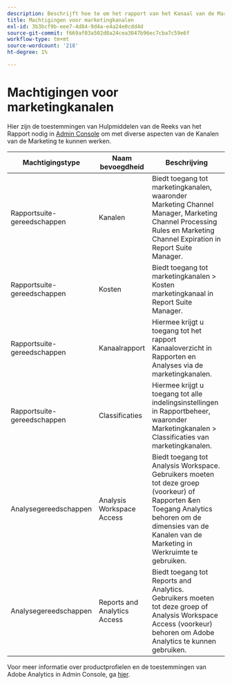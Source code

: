 ```yaml
---
description: Beschrijft hoe te om het rapport van het Kanaal van de Marketing in werking te stellen, beperkte admin gebruikersrechten, en gebruikersgroeptoestemmingen te verlenen om te rapporteren.
title: Machtigingen voor marketingkanalen
exl-id: 3b3bcf9b-eee7-4d84-9d4a-e4a24e0cdd4d
source-git-commit: f669af03a502d8a24cea3047b96ec7cba7c59e6f
workflow-type: tm+mt
source-wordcount: '218'
ht-degree: 1%

---
```


# Machtigingen voor marketingkanalen

Hier zijn de toestemmingen van Hulpmiddelen van de Reeks van het Rapport nodig in [Admin Console](https://adminconsole.adobe.com/) om met diverse aspecten van de Kanalen van de Marketing te kunnen werken.

| Machtigingstype | Naam bevoegdheid | Beschrijving |
|---|---|---|
| Rapportsuite-gereedschappen | Kanalen | Biedt toegang tot marketingkanalen, waaronder Marketing Channel Manager, Marketing Channel Processing Rules en Marketing Channel Expiration in Report Suite Manager. |
| Rapportsuite-gereedschappen | Kosten | Biedt toegang tot marketingkanalen > Kosten marketingkanaal in Report Suite Manager. |
| Rapportsuite-gereedschappen | Kanaalrapport | Hiermee krijgt u toegang tot het rapport Kanaaloverzicht in Rapporten en Analyses via de marketingkanalen. |
| Rapportsuite-gereedschappen | Classificaties | Hiermee krijgt u toegang tot alle indelingsinstellingen in Rapportbeheer, waaronder Marketingkanalen > Classificaties van marketingkanalen. |
| Analysegereedschappen | Analysis Workspace Access | Biedt toegang tot Analysis Workspace. Gebruikers moeten tot deze groep (voorkeur) of Rapporten &amp;en Toegang Analytics behoren om de dimensies van de Kanalen van de Marketing in Werkruimte te gebruiken. |
| Analysegereedschappen | Reports and Analytics Access | Biedt toegang tot Reports and Analytics. Gebruikers moeten tot deze groep of Analysis Workspace Access (voorkeur) behoren om Adobe Analytics te kunnen gebruiken. |

Voor meer informatie over productprofielen en de toestemmingen van Adobe Analytics in Admin Console, ga [hier](https://experienceleague.adobe.com/docs/analytics/admin/admin-console/permissions/product-profile.html).
